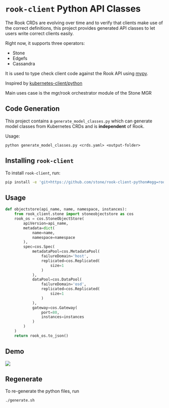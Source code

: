 # `rook-client` Python API Classes  

The Rook CRDs are evolving over time and to verify that clients make use of the correct definitions, 
this project provides generated API classes to let users write correct clients easily.

Right now, it supports three operators:

* Stone
* Edgefs
* Cassandra

It is used to type check client code against the Rook API using [mypy](mypy-lang.org).

Inspired by [kubernetes-client/python](https://github.com/kubernetes-client/python/tree/master/kubernetes/client/models)

Main uses case is the mgr/rook orchestrator module of the Stone MGR

## Code Generation

This project contains a `generate_model_classes.py` which can generate 
model classes from Kubernetes CRDs and is **independent** of Rook. 

Usage:

```
python generate_model_classes.py <crds.yaml> <output-folder>
```

## Installing `rook-client`

To install `rook-client`, run:

```bash
pip install -e 'git+https://github.com/stone/rook-client-python#egg=rook-client'
```


## Usage

```python
def objectstore(api_name, name, namespace, instances):
    from rook_client.stone import stoneobjectstore as cos
    rook_os = cos.StoneObjectStore(
        apiVersion=api_name,
        metadata=dict(
            name=name,
            namespace=namespace
        ),
        spec=cos.Spec(
            metadataPool=cos.MetadataPool(
                failureDomain='host',
                replicated=cos.Replicated(
                    size=1
                )
            ),
            dataPool=cos.DataPool(
                failureDomain='osd',
                replicated=cos.Replicated(
                    size=1
                )
            ),
            gateway=cos.Gateway(
                port=80,
                instances=instances
            )
        )
    )
    return rook_os.to_json()
```

## Demo

![](rook-python-client-demo.gif)

## Regenerate

To re-generate the python files, run 

```bash
./generate.sh
```

